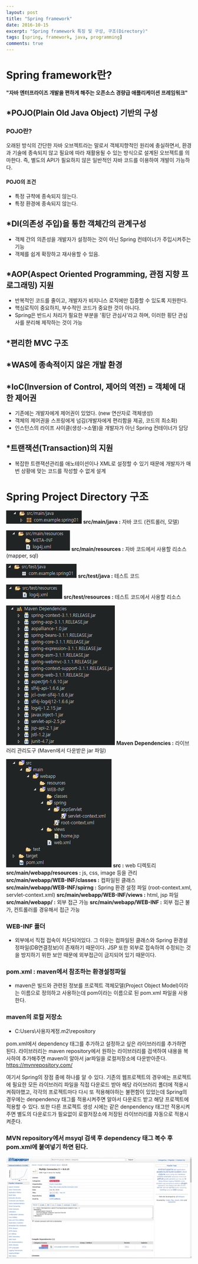 ```yaml
---
layout: post
title: "Spring framework"
date: 2016-10-15
excerpt: "Spring framework 특징 및 구성, 구조(Directory)"
tags: [spring, framework, java, programming]
comments: true
---
```


# Spring framework란?
**"자바 엔터프라이즈 개발을 편하게 해주는 오픈소스 경량급 애플리케이션 프레임워크"**

## *POJO(Plain Old Java Object) 기반의 구성

### POJO란?
오래된 방식의 간단한 자바 오브젝트라는 말로서 객체지향적인 원리에 충실하면서, 환경과 기술에 종속되지 않고 필요에 따라 재활용될 수 있는 방식으로 설계된 오브젝트를 의마한다. 즉, 별도의 API가 필요하지 않은 일반적인 자바 코드를 이용하여 개발이 가능하다.

#### POJO의 조건
* 특정 규챡에 종속되지 않는다.
* 특정 환경에 종속되지 않는다.

## *DI(의존성 주입)을 통한 객체간의 관계구성
* 객체 간의 의존성을 개발자가 설정하는 것이 아닌 Spring 컨테이너가 주입시켜주는 기능
* 객체를 쉽게 확장하고 재사용할 수 있음.

## *AOP(Aspect Oriented Programming, 관점 지향 프로그래밍) 지원
* 반복적인 코드를 줄이고, 개발자가 비지니스 로직에만 집중할 수 있도록 지원한다.
* 핵심로직이 중요하지, 부수적인 코드가 중요한 것이 아니다.
* Spring은 반드시 처리가 필요한 부분을 '횡단 관심사'라고 하며, 이러한 횡단 관심사를 분리해 제작하는 것이 가능

## *편리한 MVC 구조

## *WAS에 종속적이지 않은 개발 환경

## *IoC(Inversion of Control, 제어의 역전) = 객체에 대한 제어권
* 기존에는 개발자에게 제어권이 있었다. (new 연산자로 객체생성)
* 객체의 제어권을 스프링에게 넘김(개발자에게 편리함을 제공, 코드의 최소화)
* 인스턴스의 라이프 사이클(생성->소멸)을 개발자가 아닌 Spring 컨테이너가 담당

## *트랜잭션(Transaction)의 지원
* 복잡한 트랜잭션관리를 애노테이션이나 XML로 설정할 수 있기 때문에 개발자가 매번 상황에 맞는 코드를 작성할 수 없게 설계


# Spring Project Directory 구조

![](/images/spring/directory/src-main-java.png)
**src/main/java :** 자바 코드 (컨트롤러, 모델)

![](/images/spring/directory/src-main-resources.png)
**src/main/resources :** 자바 코드에서 사용할 리소스 (mapper, sql)

![](/images/spring/directory/src-test-java.png)
**src/test/java :** 테스트 코드

![](/images/spring/directory/src-test-resources.png)
**src/test/resources :** 테스트 코드에서 사용할 리소스

![](/images/spring/directory/maven-dependencies.png)
**Maven Dependencies :** 라이브러리 관리도구 (Maven에서 다운받은 jar 파일)

![](/images/spring/directory/src-main-webapp.png)
**src :** web 디렉토리
**src/main/webapp/resources :** js, css, image 등을 관리
**src/main/webapp/WEB-INF/classes :** 컴파일된 클래스
**src/main/webapp/WEB-INF/spirng :** Spring 환경 설정 파일 (root-context.xml, servlet-context.xml)
**src/main/webapp/WEB-INF/views :** html, jsp 파일<br/>
**src/main/webapp/ :** 외부 접근 가능
**src/main/webapp/WEB-INF :** 외부 접근 불가, 컨트롤러를 경유해서 접근 가능

### WEB-INF 폴더
* 외부에서 직접 접속이 차단되어있다. 그 이유는 컴파일된 클래스와 Spring 환경설정파일(DB연결정보)이 존재하기 때문이다. JSP 또한 외부로 접속하여 수정되는 것을 방지하기 위한 보안 때문에 외부접근이 금지되어 있기 때문이다.

### pom.xml : maven에서 참조하는 환경설정파일
* maven은 빌드와 관련된 정보를 프로젝트 객체모델(Project Object Model)이라는 이름으로 정의하고 사용하는데 pom이라는 이름으로 된 pom.xml 파일을 사용한다.

### maven의 로컬 저장소
* C:Users\사용자계정\.m2\repository

pom.xml에서 dependency 태그를 추가하고 설정하고 싶은 라이브러리를 추가하면 된다.
라이브러리는 maven repository에서 원하는 라이브러리를 검색하여 내용을 복사하여 추가해주면 maven이 알아서 jar파일을 로컬저장소에 다운받아준다.
https://mvnrepository.com/

여기서 Spring의 장점 중에 하나를 알 수 있다.
기존의 웹프로젝트의 경우에는 프로젝트에 필요한 모든 라이브러리 파일을 직접 다운로드 받아 해당 라이브러리 폴더에 적용시켜줘야했고, 각각의 프로젝트마다 다시 또 적용해야하는 불편함이 있었는데 Spring의 경우에는 denpendency 태그를 적용시켜주면 알아서 다운로드 받고 해당 프로젝트에 적용할 수 있다. 또한 다른 프로젝트 생성 시에는 같은 denpendency 태그만 적용시켜주면 별도의 다운로드가 필요없이 로컬저장소에 저장된 라이브러리를 자동으로 적용시켜준다.

### MVN repository에서 msyql 검색 후 dependency 태그 복수 후 pom.xml에 붙여넣기 하면 된다.
![](/images/spring/maven/mvn-repository.png)
